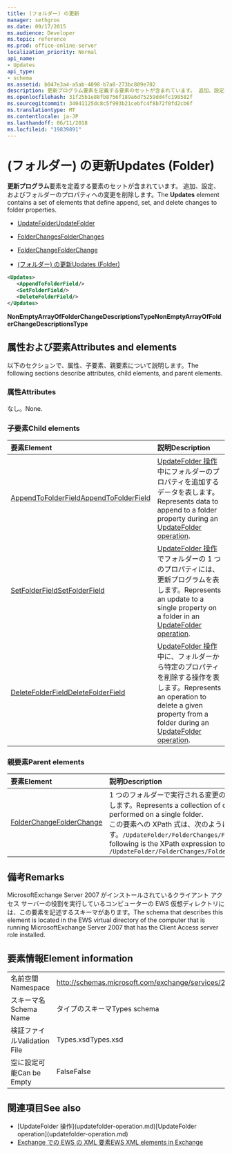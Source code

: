 ```yaml
---
title: (フォルダー) の更新
manager: sethgros
ms.date: 09/17/2015
ms.audience: Developer
ms.topic: reference
ms.prod: office-online-server
localization_priority: Normal
api_name:
- Updates
api_type:
- schema
ms.assetid: b047e3a4-a5ab-4098-b7a0-273bc809e702
description: 更新プログラム要素を定義する要素のセットが含まれています。 追加、設定、およびフォルダーのプロパティへの変更を削除します。
ms.openlocfilehash: 31f25b1e88fb8756f189a6d75259dd4fc198582f
ms.sourcegitcommit: 34041125dc8c5f993b21cebfc4f8b72f0fd2cb6f
ms.translationtype: MT
ms.contentlocale: ja-JP
ms.lasthandoff: 06/11/2018
ms.locfileid: "19839891"
---
```

# <a name="updates-folder"></a><span data-ttu-id="a600b-103">(フォルダー) の更新</span><span class="sxs-lookup"><span data-stu-id="a600b-103">Updates (Folder)</span></span>

<span data-ttu-id="a600b-104">**更新プログラム**要素を定義する要素のセットが含まれています。 追加、設定、およびフォルダーのプロパティへの変更を削除します。</span><span class="sxs-lookup"><span data-stu-id="a600b-104">The **Updates** element contains a set of elements that define append, set, and delete changes to folder properties.</span></span> 
  
- [<span data-ttu-id="a600b-105">UpdateFolder</span><span class="sxs-lookup"><span data-stu-id="a600b-105">UpdateFolder</span></span>](updatefolder.md)
  
- [<span data-ttu-id="a600b-106">FolderChanges</span><span class="sxs-lookup"><span data-stu-id="a600b-106">FolderChanges</span></span>](folderchanges.md)
  
- [<span data-ttu-id="a600b-107">FolderChange</span><span class="sxs-lookup"><span data-stu-id="a600b-107">FolderChange</span></span>](folderchange.md)
  
- [<span data-ttu-id="a600b-108">(フォルダー) の更新</span><span class="sxs-lookup"><span data-stu-id="a600b-108">Updates (Folder)</span></span>](updates-folder.md)
  
```xml
<Updates>
   <AppendToFolderField/>
   <SetFolderField/>
   <DeleteFolderField/>
</Updates>
```

<span data-ttu-id="a600b-109">**NonEmptyArrayOfFolderChangeDescriptionsType**</span><span class="sxs-lookup"><span data-stu-id="a600b-109">**NonEmptyArrayOfFolderChangeDescriptionsType**</span></span>

## <a name="attributes-and-elements"></a><span data-ttu-id="a600b-110">属性および要素</span><span class="sxs-lookup"><span data-stu-id="a600b-110">Attributes and elements</span></span>

<span data-ttu-id="a600b-111">以下のセクションで、属性、子要素、親要素について説明します。</span><span class="sxs-lookup"><span data-stu-id="a600b-111">The following sections describe attributes, child elements, and parent elements.</span></span>
  
### <a name="attributes"></a><span data-ttu-id="a600b-112">属性</span><span class="sxs-lookup"><span data-stu-id="a600b-112">Attributes</span></span>

<span data-ttu-id="a600b-113">なし。</span><span class="sxs-lookup"><span data-stu-id="a600b-113">None.</span></span>
  
### <a name="child-elements"></a><span data-ttu-id="a600b-114">子要素</span><span class="sxs-lookup"><span data-stu-id="a600b-114">Child elements</span></span>

|<span data-ttu-id="a600b-115">**要素**</span><span class="sxs-lookup"><span data-stu-id="a600b-115">**Element**</span></span>|<span data-ttu-id="a600b-116">**説明**</span><span class="sxs-lookup"><span data-stu-id="a600b-116">**Description**</span></span>|
|:-----|:-----|
|[<span data-ttu-id="a600b-117">AppendToFolderField</span><span class="sxs-lookup"><span data-stu-id="a600b-117">AppendToFolderField</span></span>](appendtofolderfield.md) <br/> |<span data-ttu-id="a600b-118">[UpdateFolder 操作](updatefolder-operation.md)中にフォルダーのプロパティを追加するデータを表します。</span><span class="sxs-lookup"><span data-stu-id="a600b-118">Represents data to append to a folder property during an [UpdateFolder operation](updatefolder-operation.md).</span></span>  <br/> |
|[<span data-ttu-id="a600b-119">SetFolderField</span><span class="sxs-lookup"><span data-stu-id="a600b-119">SetFolderField</span></span>](setfolderfield.md) <br/> |<span data-ttu-id="a600b-120">[UpdateFolder 操作](updatefolder-operation.md)でフォルダーの 1 つのプロパティには、更新プログラムを表します。</span><span class="sxs-lookup"><span data-stu-id="a600b-120">Represents an update to a single property on a folder in an [UpdateFolder operation](updatefolder-operation.md).</span></span>  <br/> |
|[<span data-ttu-id="a600b-121">DeleteFolderField</span><span class="sxs-lookup"><span data-stu-id="a600b-121">DeleteFolderField</span></span>](deletefolderfield.md) <br/> |<span data-ttu-id="a600b-122">[UpdateFolder 操作](updatefolder-operation.md)中に、フォルダーから特定のプロパティを削除する操作を表します。</span><span class="sxs-lookup"><span data-stu-id="a600b-122">Represents an operation to delete a given property from a folder during an [UpdateFolder operation](updatefolder-operation.md).</span></span>  <br/> |
   
### <a name="parent-elements"></a><span data-ttu-id="a600b-123">親要素</span><span class="sxs-lookup"><span data-stu-id="a600b-123">Parent elements</span></span>

|<span data-ttu-id="a600b-124">**要素**</span><span class="sxs-lookup"><span data-stu-id="a600b-124">**Element**</span></span>|<span data-ttu-id="a600b-125">**説明**</span><span class="sxs-lookup"><span data-stu-id="a600b-125">**Description**</span></span>|
|:-----|:-----|
|[<span data-ttu-id="a600b-126">FolderChange</span><span class="sxs-lookup"><span data-stu-id="a600b-126">FolderChange</span></span>](folderchange.md) <br/> |<span data-ttu-id="a600b-127">1 つのフォルダーで実行される変更のコレクションを表します。</span><span class="sxs-lookup"><span data-stu-id="a600b-127">Represents a collection of changes to be performed on a single folder.</span></span>  <br/> <span data-ttu-id="a600b-128">この要素への XPath 式は、次のようにします。`/UpdateFolder/FolderChanges/FolderChange[i]`</span><span class="sxs-lookup"><span data-stu-id="a600b-128">The following is the XPath expression to this element:  `/UpdateFolder/FolderChanges/FolderChange[i]`</span></span> <br/> |
   
## <a name="remarks"></a><span data-ttu-id="a600b-129">備考</span><span class="sxs-lookup"><span data-stu-id="a600b-129">Remarks</span></span>

<span data-ttu-id="a600b-130">MicrosoftExchange Server 2007 がインストールされているクライアント アクセス サーバーの役割を実行しているコンピューターの EWS 仮想ディレクトリには、この要素を記述するスキーマがあります。</span><span class="sxs-lookup"><span data-stu-id="a600b-130">The schema that describes this element is located in the EWS virtual directory of the computer that is running MicrosoftExchange Server 2007 that has the Client Access server role installed.</span></span>
  
## <a name="element-information"></a><span data-ttu-id="a600b-131">要素情報</span><span class="sxs-lookup"><span data-stu-id="a600b-131">Element information</span></span>

|||
|:-----|:-----|
|<span data-ttu-id="a600b-132">名前空間</span><span class="sxs-lookup"><span data-stu-id="a600b-132">Namespace</span></span>  <br/> |http://schemas.microsoft.com/exchange/services/2006/types  <br/> |
|<span data-ttu-id="a600b-133">スキーマ名</span><span class="sxs-lookup"><span data-stu-id="a600b-133">Schema Name</span></span>  <br/> |<span data-ttu-id="a600b-134">タイプのスキーマ</span><span class="sxs-lookup"><span data-stu-id="a600b-134">Types schema</span></span>  <br/> |
|<span data-ttu-id="a600b-135">検証ファイル</span><span class="sxs-lookup"><span data-stu-id="a600b-135">Validation File</span></span>  <br/> |<span data-ttu-id="a600b-136">Types.xsd</span><span class="sxs-lookup"><span data-stu-id="a600b-136">Types.xsd</span></span>  <br/> |
|<span data-ttu-id="a600b-137">空に設定可能</span><span class="sxs-lookup"><span data-stu-id="a600b-137">Can be Empty</span></span>  <br/> |<span data-ttu-id="a600b-138">False</span><span class="sxs-lookup"><span data-stu-id="a600b-138">False</span></span>  <br/> |
   
## <a name="see-also"></a><span data-ttu-id="a600b-139">関連項目</span><span class="sxs-lookup"><span data-stu-id="a600b-139">See also</span></span>

- <span data-ttu-id="a600b-140">
  [UpdateFolder 操作](updatefolder-operation.md)</span><span class="sxs-lookup"><span data-stu-id="a600b-140">[UpdateFolder operation](updatefolder-operation.md)</span></span>
- [<span data-ttu-id="a600b-141">Exchange での EWS の XML 要素</span><span class="sxs-lookup"><span data-stu-id="a600b-141">EWS XML elements in Exchange</span></span>](ews-xml-elements-in-exchange.md)

